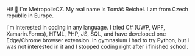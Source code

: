 <!-- 
- 👋 Hi, I’m @MetropolisCZ
- 👀 I’m interested in ...
- 🌱 I’m currently learning ...
- 💞️ I’m looking to collaborate on ...
- 📫 How to reach me ...
-->

Hi! 👋 I´m MetropolisCZ. My real name is Tomáš Reichel. I am from Czech republic in Europe. 

I´m interested in coding in any language. I tried C# (UWP, WPF, Xamarin.Forms), HTML, PHP, JS, SQL, and have developed one Edge/Chrome browser extension. In gymnasium i had to try Python, but i was not interested in it and I stopped coding right after i finished school.

<!---
MetropolisCZ/MetropolisCZ is a ✨ special ✨ repository because its `README.md` (this file) appears on your GitHub profile.
You can click the Preview link to take a look at your changes.
--->
